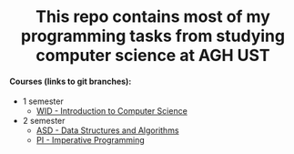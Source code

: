 <div align="center">
<h1>This repo contains most of my programming tasks from studying computer science at AGH UST </h1>
</div>
 
#### Courses (links to git branches):

* 1 semester
  - [WID - Introduction to Computer Science](https://github.com/Mapet13/Studia/tree/WDI)
* 2 semester
  - [ASD - Data Structures and Algorithms](https://github.com/Mapet13/Studia/tree/ASD)
  - [PI - Imperative Programming](https://github.com/Mapet13/Studia/tree/PI)
